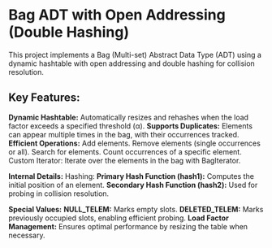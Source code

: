 # Bag ADT with Open Addressing (Double Hashing)

This project implements a Bag (Multi-set) Abstract Data Type (ADT) using a dynamic hashtable with open addressing and double hashing for collision resolution.

## Key Features:

**Dynamic Hashtable:** Automatically resizes and rehashes when the load factor exceeds a specified threshold (α).
**Supports Duplicates:** Elements can appear multiple times in the bag, with their occurrences tracked.
**Efficient Operations:**
Add elements.
Remove elements (single occurrences or all).
Search for elements.
Count occurrences of a specific element.
Custom Iterator: Iterate over the elements in the bag with BagIterator.

**Internal Details:**
Hashing:
**Primary Hash Function (hash1):** Computes the initial position of an element.
**Secondary Hash Function (hash2):** Used for probing in collision resolution.

**Special Values:**
**NULL_TELEM:** Marks empty slots.
**DELETED_TELEM:** Marks previously occupied slots, enabling efficient probing.
**Load Factor Management:** Ensures optimal performance by resizing the table when necessary.
